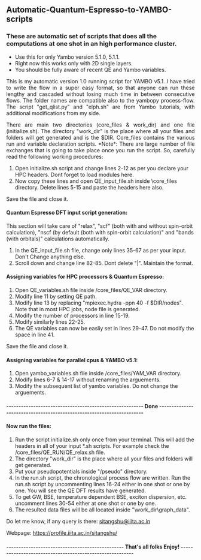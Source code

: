 ## Automatic-Quantum-Espresso-to-YAMBO-scripts
### These are automatic set of scripts that does all the computations at one shot in an high performance cluster.
- Use this for only Yambo version 5.1.0, 5.1.1.
- Right now this works only with 2D single layers.
- You should be fully aware of recent QE and Yambo variables. 

<p style='text-align: justify;'>This is my automatic version 1.0 running script for YAMBO v5.1. I have tried to write the flow in a super easy format, so that anyone can run these lengthy and cascaded without losing much time in between consecutive flows. The folder names are compatible also to the yambopy process-flow. The script "get_qlist.py" and "elph.sh" are from Yambo tutorials, with additional modifications from my side.</p>

<p style='text-align: justify;'>There are main two directories (core_files & work_dir) and one file (initialize.sh). The directory "work_dir" is the place where all your files and folders will get generated and is the $DIR. Core_files contains the various run and variable declaration scripts. 
*Note*: There are large number of file exchanges that is going to take place once you run the script. So, carefully read the following working procedures:</p>  

1. Open initialize.sh script and change lines 2-12 as per you declare your HPC headers. Dont forget to load modules here.
2. Now copy these lines and open QE_input_file.sh inside \core_files directory. Delete lines 5-15 and paste the headers here also.

Save the file and close it.

#### Quantum Espresso DFT input script generation: 
This section will take care of "relax", "scf" (both with and without spin-orbit calculation), "nscf (by default (both with spin-orbit calculation)" and "bands (with orbitals)" calculations automatically.

1. In the QE_input_file.sh file, change only lines 35-67 as per your input. Don't Change anything else.
2. Scroll down and change line 82-85. Dont delete "|". Maintain the format.


#### Assigning variables for HPC processors & Quantum Espresso:

1. Open QE_variables.sh file inside /core_files/QE_VAR directory.
2. Modify line 11 by setting QE path.
3. Modify line 13 by replacing "mpiexec.hydra -ppn 40 -f $DIR/nodes". Note that in most HPC jobs, node file is generated.
4. Modify the number of processors in line 15-19.
5. Modify similarly lines 22-25.
6. The QE variables can now be easliy set in lines 29-47. Do not modify the space in line 41. 

Save the file and close it.

#### Assigning variables for parallel cpus & YAMBO v5.1:

1. Open yambo_variables.sh file inside /core_files/YAM_VAR directory.
2. Modify lines 6-7 & 14-17 without renaming the arguements.
3. Modify the subsequent list of yambo variables. Do not change the arguements.

#### -------------------------------------------------------- Done ----------------------------------------------------------------------

#### Now run the files:

1. Run the script initialize.sh only once from your terminal. This will add the headers in all of your input *.sh scripts. For example check the /core_files/QE_RUN/QE_relax.sh file.
2. The directory "work_dir" is the place where all your files and folders will get generated.
3. Put your pseudopotentials inside "/pseudo" directory.
4. In the run.sh script, the chronological process flow are written. Run the run.sh script by uncommenting lines 16-24 either in one shot or one by one. You will see the QE DFT results have generated.
5. To get GW, BSE, temperature dependent BSE, exciton dispersion, etc. uncomment lines 30-54 either at one shot or one by one.
6. The resulted data files will be all located inside "\work_dir\graph_data\". 

Do let me know, if any query is there: sitangshu@iiita.ac.in 

Webpage: https://profile.iiita.ac.in/sitangshu/


#### ------------------------------------------------ That's all folks Enjoy! ---------------------------------------------------------
